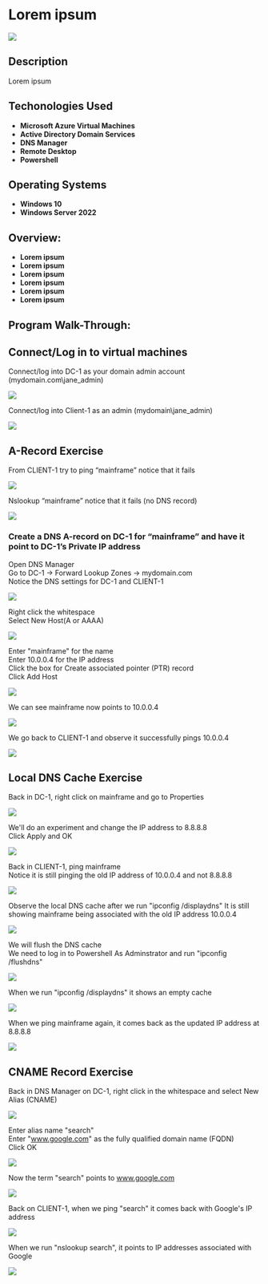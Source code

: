 <h1>Lorem ipsum </h1>

![](https://github.com/rbrianshutt/active_directory/blob/main/Active%20Directory%202.0/active-directory-logo.png)


<h2>Description</h2>
Lorem ipsum
<br />

<h2>Techonologies Used</h2>

- <b>Microsoft Azure Virtual Machines</b>
- <b>Active Directory Domain Services</b>
- <b>DNS Manager</b>
- <b>Remote Desktop</b>
- <b>Powershell</b>

<h2>Operating Systems</h2>

- <b>Windows 10</b>
- <b>Windows Server 2022</b>

<h2>Overview:</h2>

- <b>Lorem ipsum</b> 
- <b>Lorem ipsum</b>
- <b>Lorem ipsum</b>
- <b>Lorem ipsum</b>
- <b>Lorem ipsum</b>
- <b>Lorem ipsum</b>

<h2>Program Walk-Through:</h2>

<h2>Connect/Log in to virtual machines</h2>

Connect/log into DC-1 as your domain admin account (mydomain.com\jane_admin) <br/>

![](https://github.com/rbrianshutt/dns/blob/main/DNS/1%20Connect%20to%20dc1%20vm.PNG)
<br />

Connect/log into Client-1 as an admin (mydomain\jane_admin) <br/>

![](https://github.com/rbrianshutt/dns/blob/main/DNS/2%20Connect%20to%20client1%20vm.PNG)
<br />

<h2>A-Record Exercise</h2>

From CLIENT-1 try to ping “mainframe” notice that it fails <br/>

![](https://github.com/rbrianshutt/dns/blob/main/DNS/3%20client1%20ping%20mainframe%20fail.PNG)
<br />

Nslookup “mainframe” notice that it fails (no DNS record)  <br/>

![](https://github.com/rbrianshutt/dns/blob/main/DNS/4%20nslookup%20mainframe%20cant%20find.PNG)
<br />

<h3>Create a DNS A-record on DC-1 for “mainframe” and have it point to DC-1’s Private IP address</h3>

Open DNS Manager <br/>
Go to DC-1 -> Forward Lookup Zones -> mydomain.com <br/>
Notice the DNS settings for DC-1 and CLIENT-1 <br/>

![](https://github.com/rbrianshutt/dns/blob/main/DNS/5%20dc1%20dns%20manager.PNG)
<br />

Right click the whitespace  <br/>
Select New Host(A or AAAA) <br/>

![](https://github.com/rbrianshutt/dns/blob/main/DNS/5.2%20right%20click%20new%20host%20a.png)
<br />

Enter "mainframe" for the name  <br/>
Enter 10.0.0.4 for the IP address <br/>
Click the box for Create associated pointer (PTR) record  <br/>
Click Add Host  <br/>

![](https://github.com/rbrianshutt/dns/blob/main/DNS/5.3%20new%20host%20mainframe.PNG)
<br />

We can see mainframe now points to 10.0.0.4  <br/>

![](https://github.com/rbrianshutt/dns/blob/main/DNS/5.4%20mainframe%20points%20to%20ip10004.PNG)
<br />

We go back to CLIENT-1 and observe it successfully pings 10.0.0.4 <br/>

![](https://github.com/rbrianshutt/dns/blob/main/DNS/6%20client1%20ping%20mainframe%20success.PNG)
<br />

<h2>Local DNS Cache Exercise</h2>

Back in DC-1, right click on mainframe and go to Properties <br/>


![](https://github.com/rbrianshutt/dns/blob/main/DNS/7.1%20dc1%20right%20click%20properties.PNG)
<br />

We'll do an experiment and change the IP address to 8.8.8.8 <br/>
Click Apply and OK <br/>

![](https://github.com/rbrianshutt/dns/blob/main/DNS/7.2%20change%20ip%20address%20to%208888.PNG)
<br />

Back in CLIENT-1, ping mainframe  <br/>
Notice it is still pinging the old IP address of 10.0.0.4 and not 8.8.8.8  <br/>

![](https://github.com/rbrianshutt/dns/blob/main/DNS/8.1%20client1%20ping%20mainframe%20still%20old%20ip%2010004.PNG)
<br />

Observe the local DNS cache after we run "ipconfig /displaydns"
It is still showing mainframe being associated with the old IP address 10.0.0.4   <br/>

![](https://github.com/rbrianshutt/dns/blob/main/DNS/9%20ipconfig%20displaydns.PNG)
<br />

We will flush the DNS cache<br/>
We need to log in to Powershell As Adminstrator and run "ipconfig /flushdns"

![](https://github.com/rbrianshutt/dns/blob/main/DNS/10%20as%20admin%20ipconfig%20flushdns.PNG)
<br />

When we run "ipconfig /displaydns" it shows an empty cache<br/>

![](https://github.com/rbrianshutt/dns/blob/main/DNS/11%20run%20ipconfig%20displaydns%20observe%20cache%20empty.PNG)
<br />

When we ping mainframe again, it comes back as the updated IP address at 8.8.8.8  <br/>

![](https://github.com/rbrianshutt/dns/blob/main/DNS/12%20ping%20mainframe%20new%20ip%20shows%20up.PNG)
<br />

<h2>CNAME Record Exercise</h2>

Back in DNS Manager on DC-1, right click in the whitespace and select New Alias (CNAME)  <br/>

![](https://github.com/rbrianshutt/dns/blob/main/DNS/13.1%20dc1%20right%20click%20new%20alias%20cname.png)
<br />

Enter alias name "search"   <br/>
Enter "www.google.com" as the fully qualified domain name (FQDN)  <br/>
Click OK  <br/>

![](https://github.com/rbrianshutt/dns/blob/main/DNS/13.2%20alias%20name%20search%20to%20wwwgooglecom.PNG)
<br />

Now the term "search" points to www.google.com <br/>

![](https://github.com/rbrianshutt/dns/blob/main/DNS/13.3%20search%20is%20alias%20cname.PNG)
<br />

Back on CLIENT-1, when we ping "search" it comes back with Google's IP address  <br/>

![](https://github.com/rbrianshutt/dns/blob/main/DNS/14%20client1%20ping%20search.PNG)
<br />

When we run "nslookup search", it points to IP addresses associated with Google <br/>

![](https://github.com/rbrianshutt/dns/blob/main/DNS/15%20nslookup%20search.PNG)
<br />

